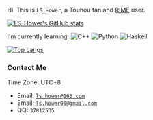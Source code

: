 Hi. This is `LS_Hower`, a Touhou fan and [RIME](https://github.com/rime/home/) user.

[![LS-Hower's GitHub stats](https://github-readme-stats.vercel.app/api?username=LS-Hower)](https://github.com/anuraghazra/github-readme-stats)

I'm currently learning:
![C++](https://img.shields.io/badge/C++-004482.svg?logo=c%2B%2B&logoColor=white)
![Python](https://img.shields.io/badge/Python-2B5B84.svg?logo=python&logoColor=white)
![Haskell](https://img.shields.io/badge/Haskell-5E4F87.svg?logo=haskell&logoColor=white)

[![Top Langs](https://github-readme-stats.vercel.app/api/top-langs/?username=LS-Hower&layout=compact)](https://github.com/anuraghazra/github-readme-stats)

### Contact Me

Time Zone: UTC+8

- Email: [`ls_hower@163.com`](mailto:ls_hower@163.com)
- Email: [`ls.hower06@gmail.com`](mailto:ls.hower06@gmail.com)
- QQ: `37812535`


<!--
**LS-Hower/LS-Hower** is a ✨ _special_ ✨ repository because its `README.md` (this file) appears on your GitHub profile.

Here are some ideas to get you started:

- 🔭 I’m currently working on ...
- 🌱 I’m currently learning ...
- 👯 I’m looking to collaborate on ...
- 🤔 I’m looking for help with ...
- 💬 Ask me about ...
- 📫 How to reach me: ...
- 😄 Pronouns: ...
- ⚡ Fun fact: ...
-->
